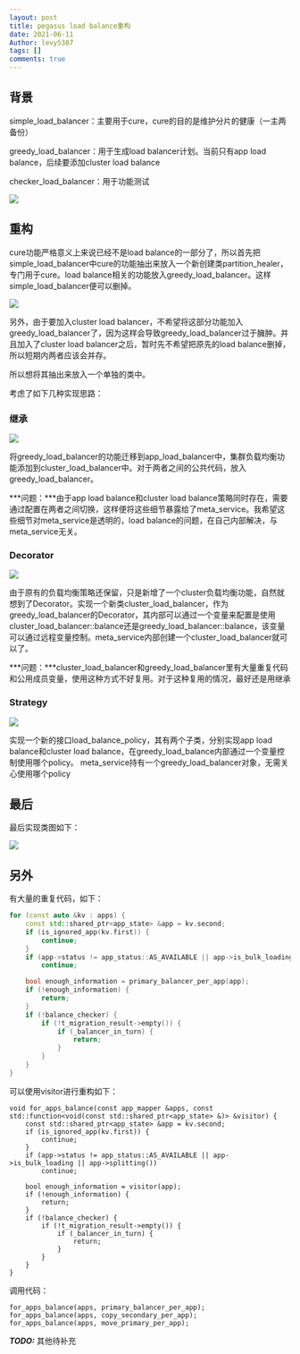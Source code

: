 ```yaml
---
layout: post
title: pegasus load balance重构
date: 2021-06-11
Author: levy5307
tags: []
comments: true
---
```


## 背景

simple_load_balancer：主要用于cure，cure的目的是维护分片的健康（一主两备份）

greedy_load_balancer：用于生成load balancer计划。当前只有app load balance，后续要添加cluster load balance

checker_load_balancer：用于功能测试

![](../images/load-balancer-background.svg)

## 重构

cure功能严格意义上来说已经不是load balance的一部分了，所以首先把simple_load_balancer中cure的功能抽出来放入一个新创建类partition_healer，专门用于cure。load balance相关的功能放入greedy_load_balancer。这样simple_load_balancer便可以删掉。

![](../images/load-balancer-refactor-step1.svg)

另外，由于要加入cluster load balancer，不希望将这部分功能加入greedy_load_balancer了，因为这样会导致greedy_load_balancer过于臃肿。并且加入了cluster load balancer之后，暂时先不希望把原先的load balance删掉，所以短期内两者应该会并存。

所以想将其抽出来放入一个单独的类中。

考虑了如下几种实现思路：

### 继承

![](../images/load-balancer-inherit.svg)

将greedy_load_balancer的功能迁移到app_load_balancer中，集群负载均衡功能添加到cluster_load_balancer中。对于两者之间的公共代码，放入greedy_load_balancer。

***问题：***由于app load balance和cluster load balance策略同时存在，需要通过配置在两者之间切换，这样便将这些细节暴露给了meta_service。我希望这些细节对meta_service是透明的，load balance的问题，在自己内部解决，与meta_service无关。

### Decorator

![](../images/load-balancer-decorator.svg)

由于原有的负载均衡策略还保留，只是新增了一个cluster负载均衡功能，自然就想到了Decorator。实现一个新类cluster_load_balancer，作为greedy_load_balancer的Decorator，其内部可以通过一个变量来配置是使用cluster_load_balancer::balance还是greedy_load_balancer::balance，该变量可以通过远程变量控制。meta_service内部创建一个cluster_load_balancer就可以了。

***问题：***cluster_load_balancer和greedy_load_balancer里有大量重复代码和公用成员变量，使用这种方式不好复用。对于这种复用的情况，最好还是用继承

### Strategy

![](../images/load-balancer-strategy.svg)

实现一个新的接口load_balance_policy，其有两个子类，分别实现app load balance和cluster load balance，在greedy_load_balance内部通过一个变量控制使用哪个policy。
meta_service持有一个greedy_load_balancer对象，无需关心使用哪个policy

## 最后

最后实现类图如下：

![](../images/load-balancer-final.svg)

## 另外

有大量的重复代码，如下：

```cpp
for (const auto &kv : apps) {
    const std::shared_ptr<app_state> &app = kv.second;
    if (is_ignored_app(kv.first)) {
        continue;
    }
    if (app->status != app_status::AS_AVAILABLE || app->is_bulk_loading || app->splitting())
        continue;

    bool enough_information = primary_balancer_per_app(app);
    if (!enough_information) {
        return;
    }
    if (!balance_checker) {
        if (!t_migration_result->empty()) {
            if (_balancer_in_turn) {
                return;
            }
        }
    }
}
```
可以使用visitor进行重构如下：
```
void for_apps_balance(const app_mapper &apps, const std::function<void(const std::shared_ptr<app_state> &)> &visitor) {
    const std::shared_ptr<app_state> &app = kv.second;
    if (is_ignored_app(kv.first)) {
        continue;
    }
    if (app->status != app_status::AS_AVAILABLE || app->is_bulk_loading || app->splitting())
        continue;

    bool enough_information = visitor(app);
    if (!enough_information) {
        return;
    }
    if (!balance_checker) {
        if (!t_migration_result->empty()) {
            if (_balancer_in_turn) {
                return;
            }
        }
    }
}
```
调用代码：
```
for_apps_balance(apps, primary_balancer_per_app);
for_apps_balance(apps, copy_secondary_per_app);
for_apps_balance(apps, move_primary_per_app);
```

***TODO:*** 其他待补充

